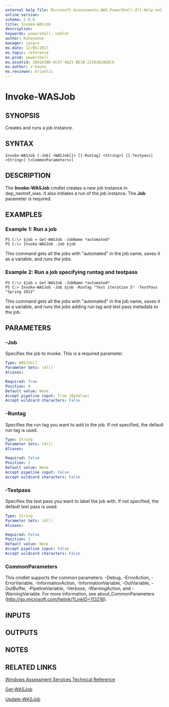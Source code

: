 ```yaml
---
external help file: Microsoft.Assessments.WAS.PowerShell.dll-Help.xml
online version: 
schema: 2.0.0
title: Invoke-WASJob
description: 
keywords: powershell, cmdlet
author: Kateyanne
manager: jasgro
ms.date: 12/05/2017
ms.topic: reference
ms.prod: powershell
ms.assetid: 389103BD-8C47-4A21-BE1B-21361B2AEDC8
ms.author: v-kaunu
ms.reviewer: brianlic
---
```


# Invoke-WASJob

## SYNOPSIS
Creates and runs a job instance.

## SYNTAX

```
Invoke-WASJob [-Job] <WASJob[]> [[-Runtag] <String>] [[-Testpass] <String>] [<CommonParameters>]
```

## DESCRIPTION
The **Invoke-WASJob** cmdlet creates a new job instance in dep_nextref_was.
It also initiates a run of the job instance.
The **Job** parameter is required.

## EXAMPLES

### Example 1: Run a job
```
PS C:\> $job = Get-WASJob -JobName *automated*
PS C:\> Invoke-WASJob -Job $job
```

This command gets all the jobs with "automated" in the job name, saves it as a variable, and runs the jobs.

### Example 2: Run a job specifying runtag and testpass
```
PS C:\> $job = Get-WASJob -JobName *automated*
PS C:> Invoke-WASJob -Job $job -RunTag "Test iteration 5" -TestPass "Spring 2012"
```

This command gets all the jobs with "automated" in the job name, saves it as a variable, and runs the jobs adding run tag and test pass metadata to the job.

## PARAMETERS

### -Job
Specifies the job to invoke.
This is a required parameter.

```yaml
Type: WASJob[]
Parameter Sets: (All)
Aliases: 

Required: True
Position: 0
Default value: None
Accept pipeline input: True (ByValue)
Accept wildcard characters: False
```

### -Runtag
Specifies the run tag you want to add to the job.
If not specified, the default run tag is used.

```yaml
Type: String
Parameter Sets: (All)
Aliases: 

Required: False
Position: 1
Default value: None
Accept pipeline input: False
Accept wildcard characters: False
```

### -Testpass
Specifies the test pass you want to label the job with.
If not specified, the default test pass is used.

```yaml
Type: String
Parameter Sets: (All)
Aliases: 

Required: False
Position: 2
Default value: None
Accept pipeline input: False
Accept wildcard characters: False
```

### CommonParameters
This cmdlet supports the common parameters: -Debug, -ErrorAction, -ErrorVariable, -InformationAction, -InformationVariable, -OutVariable, -OutBuffer, -PipelineVariable, -Verbose, -WarningAction, and -WarningVariable. For more information, see about_CommonParameters (http://go.microsoft.com/fwlink/?LinkID=113216).

## INPUTS

## OUTPUTS

## NOTES

## RELATED LINKS

[Windows Assessment Services Technical Reference](https://go.microsoft.com/fwlink/?LinkId=215628)

[Get-WASJob](./Get-WASJob.md)

[Update-WASJob](./Update-WASJob.md)

